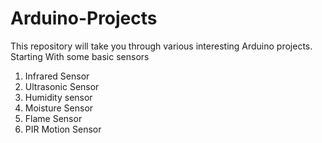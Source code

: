 # Arduino-Projects
This repository will take you through various interesting Arduino projects.
Starting With some basic sensors
1. Infrared Sensor
2. Ultrasonic Sensor
3. Humidity sensor
4. Moisture Sensor
5. Flame Sensor
6. PIR Motion Sensor
